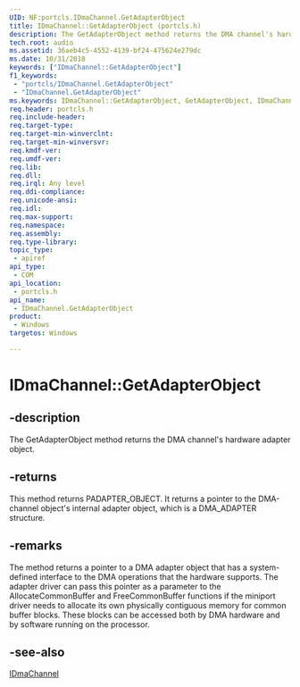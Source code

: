 ```yaml
---
UID: NF:portcls.IDmaChannel.GetAdapterObject
title: IDmaChannel::GetAdapterObject (portcls.h)
description: The GetAdapterObject method returns the DMA channel's hardware adapter object.
tech.root: audio
ms.assetid: 36aeb4c5-4552-4139-bf24-475624e279dc
ms.date: 10/31/2018 
keywords: ["IDmaChannel::GetAdapterObject"]
f1_keywords:
 - "portcls/IDmaChannel.GetAdapterObject"
 - "IDmaChannel.GetAdapterObject"
ms.keywords: IDmaChannel::GetAdapterObject, GetAdapterObject, IDmaChannel.GetAdapterObject, IDmaChannel::GetAdapterObject, IDmaChannel.GetAdapterObject
req.header: portcls.h
req.include-header:
req.target-type:
req.target-min-winverclnt:
req.target-min-winversvr:
req.kmdf-ver:
req.umdf-ver:
req.lib:
req.dll:
req.irql: Any level
req.ddi-compliance:
req.unicode-ansi:
req.idl:
req.max-support:
req.namespace:
req.assembly:
req.type-library: 
topic_type: 
 - apiref
api_type: 
 - COM
api_location: 
 - portcls.h
api_name: 
 - IDmaChannel.GetAdapterObject
product: 
 - Windows
targetos: Windows

---
```


# IDmaChannel::GetAdapterObject


## -description
The GetAdapterObject method returns the DMA channel's hardware adapter object.

## -returns
This method returns PADAPTER_OBJECT. It returns a pointer to the DMA-channel object's internal adapter object, which is a DMA_ADAPTER structure.


## -remarks
The method returns a pointer to a DMA adapter object that has a system-defined interface to the DMA operations that the hardware supports. The adapter driver can pass this pointer as a parameter to the AllocateCommonBuffer and FreeCommonBuffer functions if the miniport driver needs to allocate its own physically contiguous memory for common buffer blocks. These blocks can be accessed both by DMA hardware and by software running on the processor. 

## -see-also

[IDmaChannel](nn-portcls-idmachannel.md)
